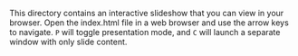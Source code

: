 This directory contains an interactive slideshow that you can view in your browser. Open the index.html file in a web browser and use the arrow keys to navigate. `P` will toggle presentation mode, and `C` will launch a separate window with only slide content.


